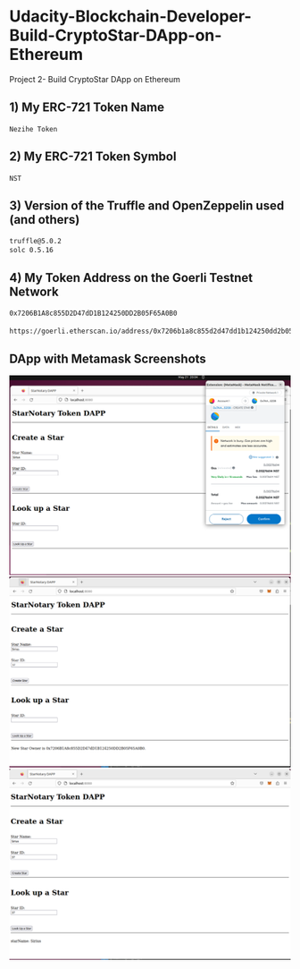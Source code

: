 # Udacity-Blockchain-Developer-Build-CryptoStar-DApp-on-Ethereum
Project 2- Build CryptoStar DApp on Ethereum

## 1) My ERC-721 Token Name
    Nezihe Token

## 2) My ERC-721 Token Symbol
    NST
## 3) Version of the Truffle and OpenZeppelin used (and others)
    truffle@5.0.2
    solc 0.5.16

## 4) My Token Address on the Goerli Testnet Network
    0x7206B1A8c855D2D47dD1B124250DD2B05F65A0B0
    
    https://goerli.etherscan.io/address/0x7206b1a8c855d2d47dd1b124250dd2b05f65a0b0
    
## DApp with Metamask Screenshots

![1](1.PNG "First")
![2](2.PNG "Second")
![3](3.PNG "Third")

